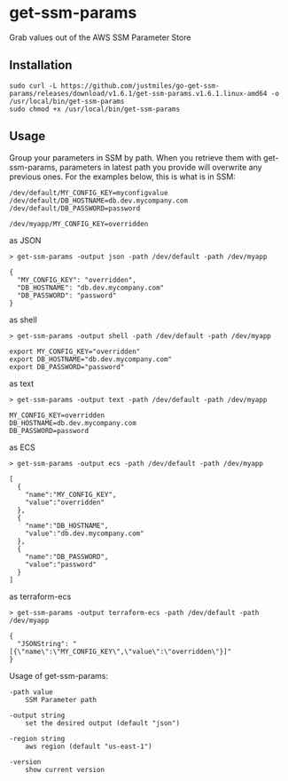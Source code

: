 # get-ssm-params
Grab values out of the AWS SSM Parameter Store

## Installation

    sudo curl -L https://github.com/justmiles/go-get-ssm-params/releases/download/v1.6.1/get-ssm-params.v1.6.1.linux-amd64 -o /usr/local/bin/get-ssm-params
    sudo chmod +x /usr/local/bin/get-ssm-params

## Usage
Group your parameters in SSM by path. When you retrieve them with get-ssm-params, parameters in latest path you provide will overwrite any previous ones. For the examples below, this is what is in SSM:

    /dev/default/MY_CONFIG_KEY=myconfigvalue
    /dev/default/DB_HOSTNAME=db.dev.mycompany.com
    /dev/default/DB_PASSWORD=password
    
    /dev/myapp/MY_CONFIG_KEY=overridden

as JSON

    > get-ssm-params -output json -path /dev/default -path /dev/myapp
    
    {
      "MY_CONFIG_KEY": "overridden",
      "DB_HOSTNAME": "db.dev.mycompany.com"
      "DB_PASSWORD": "password"
    }

    
as shell

    > get-ssm-params -output shell -path /dev/default -path /dev/myapp
    
    export MY_CONFIG_KEY="overridden"
    export DB_HOSTNAME="db.dev.mycompany.com"
    export DB_PASSWORD="password"
    
as text

    > get-ssm-params -output text -path /dev/default -path /dev/myapp
    
    MY_CONFIG_KEY=overridden
    DB_HOSTNAME=db.dev.mycompany.com
    DB_PASSWORD=password
    
as ECS

    > get-ssm-params -output ecs -path /dev/default -path /dev/myapp
    
    [
      {
        "name":"MY_CONFIG_KEY",
        "value":"overridden"
      },
      {
        "name":"DB_HOSTNAME",
        "value":"db.dev.mycompany.com"
      },
      {
        "name":"DB_PASSWORD",
        "value":"password"
      }
    ]
    
as terraform-ecs

    > get-ssm-params -output terraform-ecs -path /dev/default -path /dev/myapp
    
    {
      "JSONString": "[{\"name\":\"MY_CONFIG_KEY\",\"value\":\"overridden\"}]"
    }

Usage of get-ssm-params:

    -path value
        SSM Parameter path

    -output string
        set the desired output (default "json")
        
    -region string
        aws region (default "us-east-1")
        
    -version
        show current version


